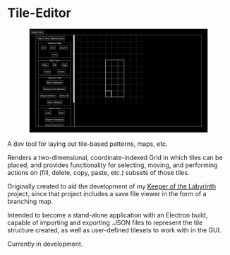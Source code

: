 # Tile-Editor
<p align="center">
  <img src="./assets/header.png" width="80%">
</p>
<p>A dev tool for laying out tile-based patterns, maps, etc.</p>

<p>Renders a two-dimensional, coordinate-indexed Grid in which tiles can be placed, and provides functionality for selecting, moving, and performing actions on (fill, delete, copy, paste, etc.) subsets of those tiles.</p>

<p>Originally created to aid the development of my <a href="https://github.com/nymphofthevales/Keeper-of-the-Labyrinth">Keeper of the Labyrinth</a> project, since that project includes a save file viewer in the form of a branching map.</p>

<p>Intended to become a stand-alone application with an Electron build, capable of importing and exporting .JSON files to represent the tile structure created, as well as user-defined tilesets to work with in the GUI.</p>

<p>Currently in development.</p>


